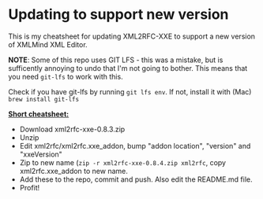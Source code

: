 # Updating to support new version

This is my cheatsheet for updating XML2RFC-XXE to support a new version of XMLMind XML Editor.



**NOTE**: Some of this repo uses GIT LFS - this was a mistake, but is sufficently annoying to undo that I'm not going to bother. This means that you need `git-lfs` to work with this. 

Check if you have git-lfs by running `git lfs env`. If not, install it with (Mac) ```brew install git-lfs```



**<u>Short cheatsheet:</u>**

* Download xml2rfc-xxe-0.8.3.zip
* Unzip
* Edit xml2rfc/xml2rfc.xxe_addon, bump "addon location", "version" and "xxeVersion"
* Zip to new name (```zip -r xml2rfc-xxe-0.8.4.zip xml2rfc```, copy xml2rfc.xxe_addon to new name.
* Add these to the repo, commit and push. Also edit the README.md file.
* Profit!